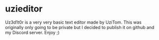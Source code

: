 # uzieditor
Uz3d1t0r is a very very basic text editor made by UziTom. This was originally only going to be private but I decided to publish it on github and my Discord server. Enjoy ;)
